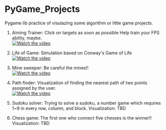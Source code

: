# PyGame_Projects
Pygame lib practice of visulazing some algorithm or little game projects.

1. Aiming Trainer:
   Click on targets as soon as possible
   Help train your FPS ability, maybe.
   <br/>
   [![Watch the video](https://img.youtube.com/vi/dqa_qzawmBU/0.jpg)](https://youtu.be/dqa_qzawmBU)
   <br/>
3. Life of Game:
   Simulation based on Conway's Game of Life
   <br/>
   [![Watch the video](https://img.youtube.com/vi/d-_3LAR9ghs/0.jpg)](https://www.youtube.com/shorts/d-_3LAR9ghs)
   <br/>
4. Mine sweeper:
   Be careful the mines!!
   <br />
   [![Watch the video](https://img.youtube.com/vi/GUIc5b5NbAM/0.jpg)](https://youtube.com/shorts/GUIc5b5NbAM)
   <br /> 
   
5. Path finder:
   Visualization of finding the nearest path of two points assigned by the user.
   <br /> 
   [![Watch the video](https://img.youtube.com/vi/AKbrLNcIIIo/0.jpg)](https://youtube.com/shorts/AKbrLNcIIIo)
   <br /> 
   
6. Sudoku solver:
   Trying to solve a sudoku, a number game which requires 1~9 in every row, column, and block.
   Visualization: TBD

7. Chess game:
   The first one who connect five chesses is the winner!!
   Visualization: TBD
